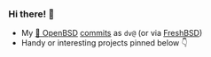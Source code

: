 ### Hi there! 👋
- My [🐡 OpenBSD](https://www.openbsd.org) [commits](https://github.com/openbsd/src/commits?author=voutilad) as `dv@` (or via [FreshBSD](https://freshbsd.org/openbsd/src?committer[]=dv))
- Handy or interesting projects pinned below 👇
